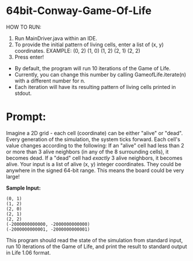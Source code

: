 # 64bit-Conway-Game-Of-Life

HOW TO RUN:
1. Run MainDriver.java within an IDE.
2. To provide the initial pattern of living cells, enter a list of (x, y) coordinates.
    EXAMPLE: (0, 2) (1, 0) (1, 2) (2, 1) (2, 2)
3. Press enter! 

- By default, the program will run 10 iterations of the Game of Life.
- Currently, you can change this number by calling GameofLife.iterate(n) with a different number for n.
- Each iteration will have its resulting pattern of living cells printed in stdout.

# Prompt:
Imagine a 2D grid - each cell (coordinate) can be either "alive" or "dead". Every generation of the simulation, the system ticks forward. Each cell's value changes according to the following:
If an "alive" cell had less than 2 or more than 3 alive neighbors (in any of the 8 surrounding cells), it becomes dead.
If a "dead" cell had *exactly* 3 alive neighbors, it becomes alive.
Your input is a list of alive (x, y) integer coordinates. They could be anywhere in the signed 64-bit range. This means the board could be very large!

**Sample Input:**

```
(0, 1)
(1, 2)
(2, 0)
(2, 1)
(2, 2)
(-2000000000000, -2000000000000)
(-2000000000001, -2000000000001)
```

This program should read the state of the simulation from standard input, run 10 iterations of the Game of Life, and print the result to standard output in Life 1.06 format. 
